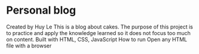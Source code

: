 # Personal blog 
Created by Huy Le
This is a blog about cakes. The purpose of this project is to practice and apply the knowledge learned so it does not focus too much on content.
Built with
  HTML, CSS, JavaScript
How to run
  Open any HTML file with a browser
